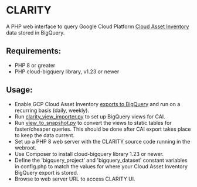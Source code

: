 # CLARITY
A PHP web interface to query Google Cloud Platform [Cloud Asset Inventory](https://cloud.google.com/asset-inventory/docs/overview) data stored in BigQuery.


## Requirements: 
- PHP 8 or greater
- PHP cloud-bigquery library, v1.23 or newer

## Usage:
- Enable GCP Cloud Asset Inventory [exports to BigQuery](https://cloud.google.com/asset-inventory/docs/exporting-to-bigquery) and run on a recurring basis (daily, weekly).
- Run [clarity_view_importer.py](https://github.com/Nuro-ai/CLARITY/tree/main/clarity_view_importer) to set up BigQuery views for CAI.
- Run [view_to_snapshot.py](https://github.com/Nuro-ai/CLARITY/tree/main/view_to_snapshot) to convert the views to static tables for faster/cheaper queries. This should be done after CAI export takes place to keep the data current. 
- Set up a PHP 8 web server with the CLARITY source code running in the webroot.
- Use Composer to install cloud-bigquery library 1.23 or newer.
- Define the 'bigquery_project' and 'bigquery_dataset' constant variables in config.php to match the values for where your Cloud Asset Inventory BigQuery export is stored.
- Browse to web server URL to access CLARITY UI.
